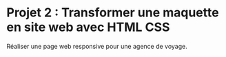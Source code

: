 # Projet 2 : Transformer une maquette en site web avec HTML CSS
Réaliser une page web responsive pour une agence de voyage.
